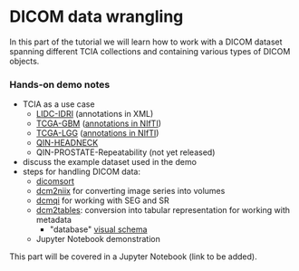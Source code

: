 # DICOM data wrangling

In this part of the tutorial we will learn how to work with a DICOM dataset spanning different TCIA collections and containing various types of DICOM objects. 

### Hands-on demo notes

* TCIA as a use case
  * [LIDC-IDRI](https://wiki.cancerimagingarchive.net/display/Public/LIDC-IDRI) \(annotations in XML\)
  * [TCGA-GBM](https://wiki.cancerimagingarchive.net/display/Public/TCGA-GBM) \([annotations in NIfTI](https://wiki.cancerimagingarchive.net/display/DOI/Segmentation+Labels+and+Radiomic+Features+for+the+Pre-operative+Scans+of+the+TCGA-GBM+collection)\)
  * [TCGA-LGG](https://wiki.cancerimagingarchive.net/display/Public/TCGA-LGG) \([annotations in NIfTI](https://wiki.cancerimagingarchive.net/display/DOI/Segmentation+Labels+and+Radiomic+Features+for+the+Pre-operative+Scans+of+the+TCGA-LGG+collection)\)
  * [QIN-HEADNECK](https://wiki.cancerimagingarchive.net/display/Public/QIN-HEADNECK)
  * QIN-PROSTATE-Repeatability \(not yet released\)
* discuss the example dataset used in the demo
* steps for handling DICOM data:
  * [dicomsort](https://github.com/pieper/dicomsort)
  * [dcm2niix](https://github.com/rordenlab/dcm2niix) for converting image series into volumes
  * [dcmqi](https://github.com/qiicr/dcmqi) for working with SEG and SR
  * [dcm2tables](https://github.com/QIICR/dcm2tables): conversion into tabular representation for working with metadata
    * "database" [visual schema](https://app.quickdatabasediagrams.com/#/schema/_71V1H1AXEqqKWDnvx4VXw%20)
  * Jupyter Notebook demonstration

This part will be covered in a Jupyter Notebook \(link to be added\).

